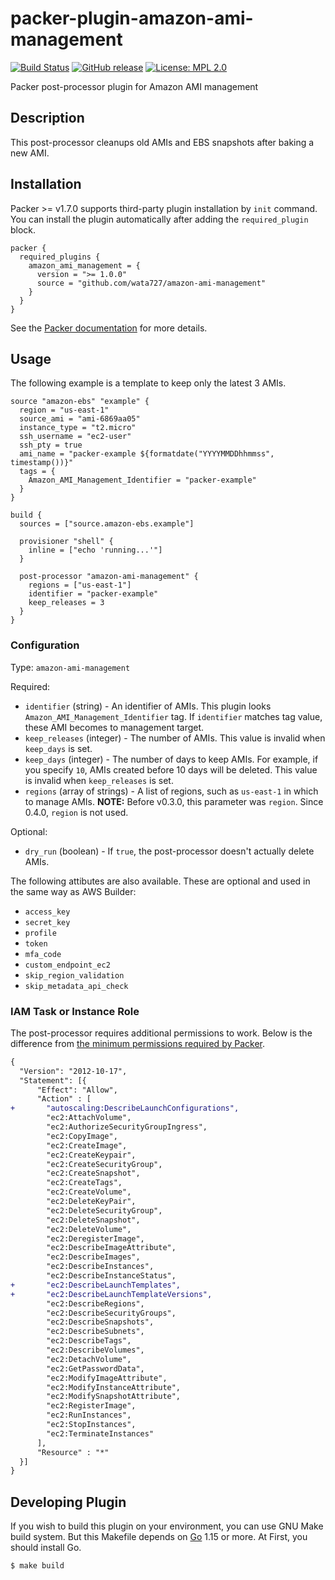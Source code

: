 # packer-plugin-amazon-ami-management
[![Build Status](https://github.com/wata727/packer-plugin-amazon-ami-management/workflows/build/badge.svg?branch=master)](https://github.com/wata727/packer-plugin-amazon-ami-management/actions)
[![GitHub release](https://img.shields.io/github/release/wata727/packer-plugin-amazon-ami-management.svg)](https://github.com/wata727/packer-plugin-amazon-ami-management/releases/latest)
[![License: MPL 2.0](https://img.shields.io/badge/License-MPL%202.0-blue.svg)](LICENSE)

Packer post-processor plugin for Amazon AMI management

## Description
This post-processor cleanups old AMIs and EBS snapshots after baking a new AMI.

## Installation
Packer >= v1.7.0 supports third-party plugin installation by `init` command. You can install the plugin automatically after adding the `required_plugin` block.

```hcl
packer {
  required_plugins {
    amazon_ami_management = {
      version = ">= 1.0.0"
      source = "github.com/wata727/amazon-ami-management"
    }
  }
}
```

See the [Packer documentation](https://www.packer.io/docs/plugins#installing-plugins) for more details.

## Usage
The following example is a template to keep only the latest 3 AMIs.

```hcl
source "amazon-ebs" "example" {
  region = "us-east-1"
  source_ami = "ami-6869aa05"
  instance_type = "t2.micro"
  ssh_username = "ec2-user"
  ssh_pty = true
  ami_name = "packer-example ${formatdate("YYYYMMDDhhmmss", timestamp())}"
  tags = {
    Amazon_AMI_Management_Identifier = "packer-example"
  }
}

build {
  sources = ["source.amazon-ebs.example"]

  provisioner "shell" {
    inline = ["echo 'running...'"]
  }

  post-processor "amazon-ami-management" {
    regions = ["us-east-1"]
    identifier = "packer-example"
    keep_releases = 3
  }
}
```

### Configuration

Type: `amazon-ami-management`

Required:
  - `identifier` (string) - An identifier of AMIs. This plugin looks `Amazon_AMI_Management_Identifier` tag. If `identifier` matches tag value, these AMI becomes to management target.
  - `keep_releases` (integer) - The number of AMIs. This value is invalid when `keep_days` is set.
  - `keep_days` (integer) - The number of days to keep AMIs. For example, if you specify `10`, AMIs created before 10 days will be deleted. This value is invalid when `keep_releases` is set.
  - `regions` (array of strings) - A list of regions, such as `us-east-1` in which to manage AMIs. **NOTE:** Before v0.3.0, this parameter was `region`. Since 0.4.0, `region` is not used.

Optional:
  - `dry_run` (boolean) - If `true`, the post-processor doesn't actually delete AMIs.

The following attibutes are also available. These are optional and used in the same way as AWS Builder:

- `access_key`
- `secret_key`
- `profile`
- `token`
- `mfa_code`
- `custom_endpoint_ec2`
- `skip_region_validation`
- `skip_metadata_api_check`

### IAM Task or Instance Role

The post-processor requires additional permissions to work. Below is the difference from [the minimum permissions required by Packer](https://www.packer.io/docs/builders/amazon.html#iam-task-or-instance-role).

```diff
{
  "Version": "2012-10-17",
  "Statement": [{
      "Effect": "Allow",
      "Action" : [
+       "autoscaling:DescribeLaunchConfigurations",
        "ec2:AttachVolume",
        "ec2:AuthorizeSecurityGroupIngress",
        "ec2:CopyImage",
        "ec2:CreateImage",
        "ec2:CreateKeypair",
        "ec2:CreateSecurityGroup",
        "ec2:CreateSnapshot",
        "ec2:CreateTags",
        "ec2:CreateVolume",
        "ec2:DeleteKeyPair",
        "ec2:DeleteSecurityGroup",
        "ec2:DeleteSnapshot",
        "ec2:DeleteVolume",
        "ec2:DeregisterImage",
        "ec2:DescribeImageAttribute",
        "ec2:DescribeImages",
        "ec2:DescribeInstances",
        "ec2:DescribeInstanceStatus",
+       "ec2:DescribeLaunchTemplates",
+       "ec2:DescribeLaunchTemplateVersions",
        "ec2:DescribeRegions",
        "ec2:DescribeSecurityGroups",
        "ec2:DescribeSnapshots",
        "ec2:DescribeSubnets",
        "ec2:DescribeTags",
        "ec2:DescribeVolumes",
        "ec2:DetachVolume",
        "ec2:GetPasswordData",
        "ec2:ModifyImageAttribute",
        "ec2:ModifyInstanceAttribute",
        "ec2:ModifySnapshotAttribute",
        "ec2:RegisterImage",
        "ec2:RunInstances",
        "ec2:StopInstances",
        "ec2:TerminateInstances"
      ],
      "Resource" : "*"
  }]
}
```

## Developing Plugin

If you wish to build this plugin on your environment, you can use GNU Make build system.
But this Makefile depends on [Go](https://golang.org/) 1.15 or more. At First, you should install Go.

```
$ make build
```
